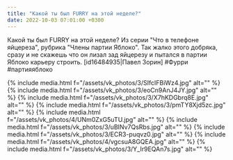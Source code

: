 ```yaml
---
title: "Какой ты был FURRY на этой неделе?"
date: 2022-10-03 07:01:00 +0300
---
```


Какой ты был FURRY на этой неделе?
Из серии "Что в телефоне яйцереза", рубрика "Члены партии Яблоко".
Так жалко этого добряка, сразу и не скажешь что он лизал зад яйцерезу и пытался в партии Яблоко карьеру строить.
[id16484935|Павел Зорин]
#Фурри #партияяблоко


{% include media.html f="/assets/vk_photos/3/SIfcIFBiWz4.jpg" alt="" %}
{% include media.html f="/assets/vk_photos/3/eoCn9AnJ4JY.jpg" alt="" %}
{% include media.html f="/assets/vk_photos/3/X7hKDGbrq8E.jpg" alt="" %}
{% include media.html f="/assets/vk_photos/3/pmTY8Xjd5zc.jpg" alt="" %}
{% include media.html f="/assets/vk_photos/4/UNm0ZxG5uTU.jpg" alt="" %}
{% include media.html f="/assets/vk_photos/3/uBINv7QsRbs.jpg" alt="" %}
{% include media.html f="/assets/vk_photos/3/ECR3-puqvz0.jpg" alt="" %}
{% include media.html f="/assets/vk_photos/4/vgcsuA8GQEA.jpg" alt="" %}
{% include media.html f="/assets/vk_photos/3/Y_Ir9EQAn7s.jpg" alt="" %}
